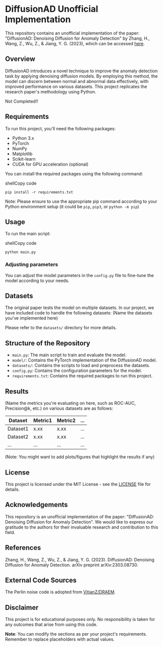 # DiffusionAD Unofficial Implementation

This repository contains an unofficial implementation of the paper: "DiffusionAD: Denoising Diffusion for Anomaly Detection" by Zhang, H., Wang, Z., Wu, Z., & Jiang, Y. G. (2023), which can be accessed [here](https://arxiv.org/abs/2303.08730).

## Overview

DiffusionAD introduces a novel technique to improve the anomaly detection task by applying denoising diffusion models. By employing this method, the model can discern between normal and abnormal data effectively, with improved performance on various datasets. This project replicates the research paper's methodology using Python.

Not Completed!!

## Requirements

To run this project, you'll need the following packages:

- Python 3.x
- PyTorch
- NumPy
- Matplotlib
- Scikit-learn
- CUDA for GPU acceleration (optional)

You can install the required packages using the following command:

shellCopy code

`pip install -r requirements.txt`

Note: Please ensure to use the appropriate pip command according to your Python environment setup (it could be `pip`, `pip3`, or `python -m pip`)

## Usage

To run the main script:

shellCopy code

`python main.py`

### Adjusting parameters

You can adjust the model parameters in the `config.py` file to fine-tune the model according to your needs.

## Datasets

The original paper tests the model on multiple datasets. In our project, we have included code to handle the following datasets: (Name the datasets you've implemented here)

Please refer to the `datasets/` directory for more details.

## Structure of the Repository

- `main.py`: The main script to train and evaluate the model.
- `model/`: Contains the PyTorch implementation of the DiffusionAD model.
- `datasets/`: Contains the scripts to load and preprocess the datasets.
- `config.py`: Contains the configuration parameters for the model.
- `requirements.txt`: Contains the required packages to run this project.

## Results

(Name the metrics you're evaluating on here, such as ROC-AUC, Precision@k, etc.) on various datasets are as follows:

|Dataset|Metric1|Metric2|...|
|---|---|---|---|
|Dataset1|x.xx|x.xx|...|
|Dataset2|x.xx|x.xx|...|
|...|...|...|...|

(Note: You might want to add plots/figures that highlight the results if any)

## License

This project is licensed under the MIT License - see the [LICENSE](https://chat.openai.com/LICENSE) file for details.

## Acknowledgements

This repository is an unofficial implementation of the paper: "DiffusionAD: Denoising Diffusion for Anomaly Detection". We would like to express our gratitude to the authors for their invaluable research and contribution to this field.

## References

Zhang, H., Wang, Z., Wu, Z., & Jiang, Y. G. (2023). DiffusionAD: Denoising Diffusion for Anomaly Detection. arXiv preprint arXiv:2303.08730.

## External Code Sources

The Perlin noise code is adopted from [VitjanZ/DRAEM](https://github.com/VitjanZ/DRAEM/blob/main/perlin.py).

## Disclaimer

This project is for educational purposes only. No responsibility is taken for any outcomes that arise from using this code.

**Note**: You can modify the sections as per your project's requirements. Remember to replace placeholders with actual values.